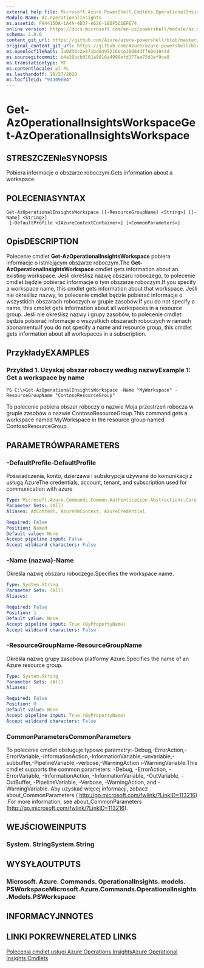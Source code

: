 ```yaml
---
external help file: Microsoft.Azure.PowerShell.Cmdlets.OperationalInsights.dll-Help.xml
Module Name: Az.OperationalInsights
ms.assetid: F94415DA-1A4A-4D37-A626-1EDF5D1EFE74
online version: https://docs.microsoft.com/en-us/powershell/module/az.operationalinsights/get-azoperationalinsightsworkspace
schema: 2.0.0
content_git_url: https://github.com/Azure/azure-powershell/blob/master/src/OperationalInsights/OperationalInsights/help/Get-AzOperationalInsightsWorkspace.md
original_content_git_url: https://github.com/Azure/azure-powershell/blob/master/src/OperationalInsights/OperationalInsights/help/Get-AzOperationalInsightsWorkspace.md
ms.openlocfilehash: 1a0d36c2e871bd0495216bce18d84dff60e1044d
ms.sourcegitcommit: b4a38bcb0501a9016a4998efd377aa75d3ef9ce8
ms.translationtype: MT
ms.contentlocale: pl-PL
ms.lasthandoff: 10/27/2020
ms.locfileid: "94309084"
---
```

# <span data-ttu-id="ca67e-101">Get-AzOperationalInsightsWorkspace</span><span class="sxs-lookup"><span data-stu-id="ca67e-101">Get-AzOperationalInsightsWorkspace</span></span>

## <span data-ttu-id="ca67e-102">STRESZCZENIe</span><span class="sxs-lookup"><span data-stu-id="ca67e-102">SYNOPSIS</span></span>
<span data-ttu-id="ca67e-103">Pobiera informacje o obszarze roboczym.</span><span class="sxs-lookup"><span data-stu-id="ca67e-103">Gets information about a workspace.</span></span>

## <span data-ttu-id="ca67e-104">POLECENIA</span><span class="sxs-lookup"><span data-stu-id="ca67e-104">SYNTAX</span></span>

```
Get-AzOperationalInsightsWorkspace [[-ResourceGroupName] <String>] [[-Name] <String>]
 [-DefaultProfile <IAzureContextContainer>] [<CommonParameters>]
```

## <span data-ttu-id="ca67e-105">Opis</span><span class="sxs-lookup"><span data-stu-id="ca67e-105">DESCRIPTION</span></span>
<span data-ttu-id="ca67e-106">Polecenie cmdlet **Get-AzOperationalInsightsWorkspace** pobiera informacje o istniejącym obszarze roboczym.</span><span class="sxs-lookup"><span data-stu-id="ca67e-106">The **Get-AzOperationalInsightsWorkspace** cmdlet gets information about an existing workspace.</span></span>
<span data-ttu-id="ca67e-107">Jeśli określisz nazwę obszaru roboczego, to polecenie cmdlet będzie pobierać informacje o tym obszarze roboczym.</span><span class="sxs-lookup"><span data-stu-id="ca67e-107">If you specify a workspace name, this cmdlet gets information about that workspace.</span></span>
<span data-ttu-id="ca67e-108">Jeśli nie określisz nazwy, to polecenie cmdlet będzie pobierać informacje o wszystkich obszarach roboczych w grupie zasobów.</span><span class="sxs-lookup"><span data-stu-id="ca67e-108">If you do not specify a name, this cmdlet gets information about all workspaces in a resource group.</span></span>
<span data-ttu-id="ca67e-109">Jeśli nie określisz nazwy i grupy zasobów, to polecenie cmdlet będzie pobierać informacje o wszystkich obszarach roboczych w ramach abonamentu.</span><span class="sxs-lookup"><span data-stu-id="ca67e-109">If you do not specify a name and resource group, this cmdlet gets information about all workspaces in a subscription.</span></span>

## <span data-ttu-id="ca67e-110">Przykłady</span><span class="sxs-lookup"><span data-stu-id="ca67e-110">EXAMPLES</span></span>

### <span data-ttu-id="ca67e-111">Przykład 1. Uzyskaj obszar roboczy według nazwy</span><span class="sxs-lookup"><span data-stu-id="ca67e-111">Example 1: Get a workspace by name</span></span>
```
PS C:\>Get-AzOperationalInsightsWorkspace -Name "MyWorkspace" -ResourceGroupName "ContosoResourceGroup"
```

<span data-ttu-id="ca67e-112">To polecenie pobiera obszar roboczy o nazwie Moja przestrzeń robocza w grupie zasobów o nazwie ContosoResourceGroup.</span><span class="sxs-lookup"><span data-stu-id="ca67e-112">This command gets a workspace named MyWorkspace in the resource group named ContosoResourceGroup.</span></span>

## <span data-ttu-id="ca67e-113">PARAMETRÓW</span><span class="sxs-lookup"><span data-stu-id="ca67e-113">PARAMETERS</span></span>

### <span data-ttu-id="ca67e-114">-DefaultProfile</span><span class="sxs-lookup"><span data-stu-id="ca67e-114">-DefaultProfile</span></span>
<span data-ttu-id="ca67e-115">Poświadczenia, konto, dzierżawa i subskrypcja używane do komunikacji z usługą Azure</span><span class="sxs-lookup"><span data-stu-id="ca67e-115">The credentials, account, tenant, and subscription used for communication with azure</span></span>

```yaml
Type: Microsoft.Azure.Commands.Common.Authentication.Abstractions.Core.IAzureContextContainer
Parameter Sets: (All)
Aliases: AzContext, AzureRmContext, AzureCredential

Required: False
Position: Named
Default value: None
Accept pipeline input: False
Accept wildcard characters: False
```

### <span data-ttu-id="ca67e-116">-Name (nazwa)</span><span class="sxs-lookup"><span data-stu-id="ca67e-116">-Name</span></span>
<span data-ttu-id="ca67e-117">Określa nazwę obszaru roboczego.</span><span class="sxs-lookup"><span data-stu-id="ca67e-117">Specifies the workspace name.</span></span>

```yaml
Type: System.String
Parameter Sets: (All)
Aliases:

Required: False
Position: 1
Default value: None
Accept pipeline input: True (ByPropertyName)
Accept wildcard characters: False
```

### <span data-ttu-id="ca67e-118">-ResourceGroupName</span><span class="sxs-lookup"><span data-stu-id="ca67e-118">-ResourceGroupName</span></span>
<span data-ttu-id="ca67e-119">Określa nazwę grupy zasobów platformy Azure.</span><span class="sxs-lookup"><span data-stu-id="ca67e-119">Specifies the name of an Azure resource group.</span></span>

```yaml
Type: System.String
Parameter Sets: (All)
Aliases:

Required: False
Position: 0
Default value: None
Accept pipeline input: True (ByPropertyName)
Accept wildcard characters: False
```

### <span data-ttu-id="ca67e-120">CommonParameters</span><span class="sxs-lookup"><span data-stu-id="ca67e-120">CommonParameters</span></span>
<span data-ttu-id="ca67e-121">To polecenie cmdlet obsługuje typowe parametry:-Debug,-ErrorAction,-ErrorVariable,-InformationAction,-InformationVariable,-unvariable,-subbuffer,-PipelineVariable,-verbose,-WarningAction i-WarningVariable.</span><span class="sxs-lookup"><span data-stu-id="ca67e-121">This cmdlet supports the common parameters: -Debug, -ErrorAction, -ErrorVariable, -InformationAction, -InformationVariable, -OutVariable, -OutBuffer, -PipelineVariable, -Verbose, -WarningAction, and -WarningVariable.</span></span> <span data-ttu-id="ca67e-122">Aby uzyskać więcej informacji, zobacz about_CommonParameters ( http://go.microsoft.com/fwlink/?LinkID=113216) .</span><span class="sxs-lookup"><span data-stu-id="ca67e-122">For more information, see about_CommonParameters (http://go.microsoft.com/fwlink/?LinkID=113216).</span></span>

## <span data-ttu-id="ca67e-123">WEJŚCIOWE</span><span class="sxs-lookup"><span data-stu-id="ca67e-123">INPUTS</span></span>

### <span data-ttu-id="ca67e-124">System. String</span><span class="sxs-lookup"><span data-stu-id="ca67e-124">System.String</span></span>

## <span data-ttu-id="ca67e-125">WYSYŁA</span><span class="sxs-lookup"><span data-stu-id="ca67e-125">OUTPUTS</span></span>

### <span data-ttu-id="ca67e-126">Microsoft. Azure. Commands. OperationalInsights. models. PSWorkspace</span><span class="sxs-lookup"><span data-stu-id="ca67e-126">Microsoft.Azure.Commands.OperationalInsights.Models.PSWorkspace</span></span>

## <span data-ttu-id="ca67e-127">INFORMACYJN</span><span class="sxs-lookup"><span data-stu-id="ca67e-127">NOTES</span></span>

## <span data-ttu-id="ca67e-128">LINKI POKREWNE</span><span class="sxs-lookup"><span data-stu-id="ca67e-128">RELATED LINKS</span></span>

[<span data-ttu-id="ca67e-129">Polecenia cmdlet usługi Azure Operations Insights</span><span class="sxs-lookup"><span data-stu-id="ca67e-129">Azure Operational Insights Cmdlets</span></span>](./Az.OperationalInsights.md)


